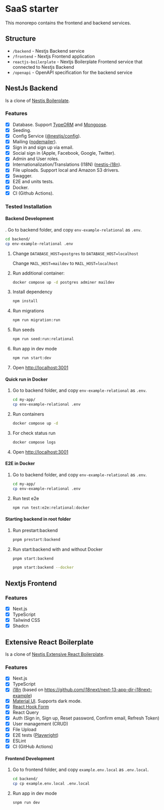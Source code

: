 # SaaS starter
This monorepo contains the frontend and backend services.

## Structure
- `/backend` - Nestjs Backend service
- `/frontend` - Nextjs Frontend application
- `reactjs-boilerplate` - Nextjs Boilerplate Frontend service that connected to Nestjs Backend
- `/openapi` - OpenAPI specification for the backend service

## NestJs Backend
Is a clone of [Nestjs Boilerplate](https://github.com/brocoders/nestjs-boilerplate).

### Features

- [x] Database. Support [TypeORM](https://www.npmjs.com/package/typeorm) and [Mongoose](https://www.npmjs.com/package/mongoose).
- [x] Seeding.
- [x] Config Service ([@nestjs/config](https://www.npmjs.com/package/@nestjs/config)).
- [x] Mailing ([nodemailer](https://www.npmjs.com/package/nodemailer)).
- [x] Sign in and sign up via email.
- [x] Social sign in (Apple, Facebook, Google, Twitter).
- [x] Admin and User roles.
- [x] Internationalization/Translations (I18N) ([nestjs-i18n](https://www.npmjs.com/package/nestjs-i18n)).
- [x] File uploads. Support local and Amazon S3 drivers.
- [x] Swagger.
- [x] E2E and units tests.
- [x] Docker.
- [x] CI (Github Actions).

### Tested Installation

#### Backend Development
. Go to backend folder, and copy `env-example-relational` as `.env`.

   ```bash
   cd backend/
   cp env-example-relational .env
   ```

1. Change `DATABASE_HOST=postgres` to `DATABASE_HOST=localhost`

   Change `MAIL_HOST=maildev` to `MAIL_HOST=localhost`

1. Run additional container:

   ```bash
   docker compose up -d postgres adminer maildev
   ```

2. Install dependency

   ```bash
   npm install
   ```

3. Run migrations

   ```bash
   npm run migration:run
   ```

4. Run seeds

   ```bash
   npm run seed:run:relational
   ```

5. Run app in dev mode

   ```bash
   npm run start:dev
   ```

6. Open <http://localhost:3001>

#### Quick run in Docker
1. Go to backend folder, and copy `env-example-relational` as `.env`.

   ```bash
   cd my-app/
   cp env-example-relational .env
   ```

2. Run containers

   ```bash
   docker compose up -d
   ```

3. For check status run

   ```bash
   docker compose logs
   ```

4. Open <http://localhost:3001>

#### E2E in Docker
1. Go to backend folder, and copy `env-example-relational` as `.env`.

   ```bash
   cd my-app/
   cp env-example-relational .env

3. Run test e2e

   ```bash
   npm run test:e2e:relational:docker
   ```

#### Starting backend in root folder
1. Run prestart:backend

   ```bash
   pnpm prestart:backend
   ```

2. Run start:backend with and without Docker

   ```bash
   pnpm start:backend
   ```

   ```bash
   pnpm start:backend --docker
   ```

## Nextjs Frontend

### Features

- [x] Next.js
- [x] TypeScript
- [x] Tailwind CSS
- [x] Shadcn

## Extensive React Boilerplate
Is a clone of [Nextjs Extensive React Boilerplate](https://github.com/brocoders/extensive-react-boilerplate).

### Features

- [x] Next.js
- [x] TypeScript
- [x] [i18n](https://react.i18next.com/) (based on https://github.com/i18next/next-13-app-dir-i18next-example)
- [x] [Material UI](https://mui.com/). Supports dark mode.
- [x] [React Hook Form](https://react-hook-form.com/)
- [x] React Query
- [x] Auth (Sign in, Sign up, Reset password, Confirm email, Refresh Token)
- [x] User management (CRUD)
- [x] File Upload
- [x] E2E tests ([Playwright](https://playwright.dev/))
- [x] ESLint
- [x] CI (GitHub Actions)

#### Frontend Development
1. Go to frontend folder, and copy `example.env.local` as `.env.local`.

   ```bash
   cd backend/
   cp cp example.env.local .env.local
   ```

2. Run app in dev mode

   ```bash
   snpm run dev
   ```